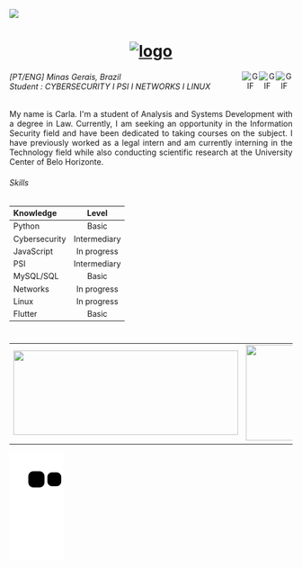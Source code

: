 ![](https://komarev.com/ghpvc/?username=MonHardy&color=red)

<a href="https://github.com/MonHardy/" target="_blank"><div align="center"><h1><img alt="logo" src="https://user-images.githubusercontent.com/85580881/180074988-edb2c39a-4004-498e-8610-03d62b6667e4.png" width="300px"/> </h1></div></a>
<!-- Head
-->


<div align="center"> <a href="https://tryhackme.com/p/ccyber"><img align="right" alt="GIF" src="https://user-images.githubusercontent.com/85580881/227341362-66ba38df-f895-4dae-948d-56a36e4530eb.png" width="30px" /></a></a>
<a href="https://dev.to/ccyber"><img align="right" alt="GIF" src="https://user-images.githubusercontent.com/85580881/227341948-2c34f3fd-cbb2-453a-95da-216cfb4e46b1.png" width="30px" /></a></a>
<a href="https://www.linkedin.com/in/ccyber/"><img align="right" alt="GIF" src="https://user-images.githubusercontent.com/85580881/227341960-2aaa28ef-6a37-48df-84f2-e4347c58de21.png" width="30px" /></a></a> </div>
 
<!-- BADGES
-->    



<!-- About me // Icons by Flaticon https://www.flaticon.com/br/
-->

<h6>[PT/ENG] Minas Gerais, Brazil<br>
Student : CYBERSECURITY I PSI I NETWORKS I LINUX</h6><p>
<div align="justify">My name is Carla. I'm a student of Analysis and Systems Development with a degree in Law. Currently, I am seeking an opportunity in the Information Security field and have been dedicated to taking courses on the subject. I have previously worked as a legal intern and am currently interning in the Technology field while also conducting scientific research at the University Center of Belo Horizonte.<p>
<p align="left">

 <h6>Skills</h6>
 
Knowledge | Level
:--------- | :------: |
Python | Basic |
Cybersecurity | Intermediary | 
JavaScript | In progress | 
PSI | Intermediary | 
MySQL/SQL | Basic |
Networks | In progress |
Linux | In progress |
Flutter | Basic |


  <!-- social
--> 
  


  <!-- stats GitHub
--> 
 <h1></h1>

<!-- Queria deixar esses dois um do lado do outro e encontrei essa solução em um perfil. Estou adicionando ele aos meus comentários para deixar os devidos créditos; https://github.com/Gelzieny/Gelzieny/blob/main/README.md -->
 
<table align='center'>
  <row>
    <td>
      <img height='150' width='400' src='https://github-readme-stats.vercel.app/api?username=monhardy&show_icons=true&theme=kacho_ga'>
    </td>
    <td>
      <img height='170' width='400' src='https://github-readme-stats.vercel.app/api/top-langs/?username=monhardy&layout=compact&theme=kacho_ga'>
    </td>
  </row>
</table>
</p>

<!-- end
--> 

  ![Snake animation](https://github.com/rafaballerini/rafaballerini/blob/output/github-contribution-grid-snake.svg)

